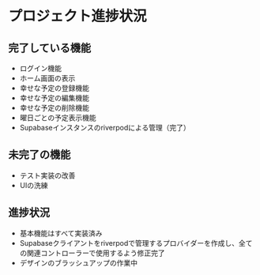 # プロジェクト進捗状況

## 完了している機能
- ログイン機能
- ホーム画面の表示
- 幸せな予定の登録機能
- 幸せな予定の編集機能
- 幸せな予定の削除機能
- 曜日ごとの予定表示機能
- Supabaseインスタンスのriverpodによる管理（完了）

## 未完了の機能
- テスト実装の改善
- UIの洗練

## 進捗状況
- 基本機能はすべて実装済み
- Supabaseクライアントをriverpodで管理するプロバイダーを作成し、全ての関連コントローラーで使用するよう修正完了
- デザインのブラッシュアップの作業中
